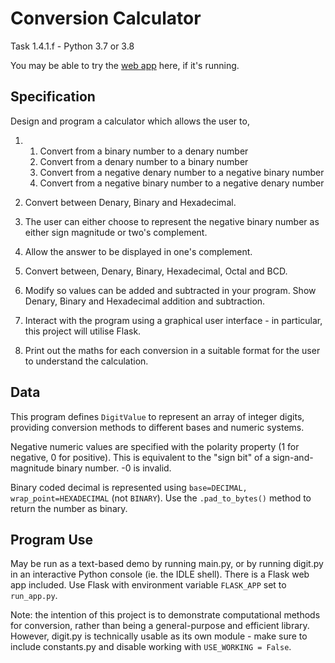 # Conversion Calculator
Task 1.4.1.f - Python 3.7 or 3.8

You may be able to try the [web app](https://generic.eu.pythonanywhere.com/) here, if it's running.

## Specification
Design and program a calculator which allows the user to, 

1. 1. Convert from a binary number to a denary number 
   2. Convert from a denary number to a binary number 
   3. Convert from a negative denary number to a negative binary number 
   4. Convert from a negative binary number to a negative denary number 

2. Convert between Denary, Binary and Hexadecimal. 
3. The user can either choose to represent the negative binary number as either sign magnitude or two's complement. 
4. Allow the answer to be displayed in one's complement. 
5. Convert between, Denary, Binary, Hexadecimal, Octal and BCD. 
6. Modify so values can be added and subtracted in your program. Show Denary, Binary and Hexadecimal addition and subtraction. 
7. Interact with the program using a graphical user interface - in particular, this project will utilise Flask. 
8. Print out the maths for each conversion in a suitable format for the user to understand the calculation. 

## Data

This program defines `DigitValue` to represent an array of integer digits, providing conversion methods
to different bases and numeric systems.

Negative numeric values are specified with the polarity property (1 for negative, 0 for positive).
This is equivalent to the "sign bit" of a sign-and-magnitude binary number. -0 is invalid.

Binary coded decimal is represented using `base=DECIMAL, wrap_point=HEXADECIMAL` (not `BINARY`).
Use the `.pad_to_bytes()` method to return the number as binary.

## Program Use

May be run as a text-based demo by running main.py, or by running digit.py in an interactive Python console (ie. the IDLE shell).
There is a Flask web app included. Use Flask with environment variable `FLASK_APP` set to `run_app.py`.

Note: the intention of this project is to demonstrate computational methods for conversion,
rather than being a general-purpose and efficient library. However, digit.py is technically usable
as its own module - make sure to include constants.py and disable working with `USE_WORKING = False`.
